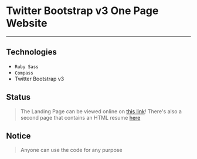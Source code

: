 # Twitter Bootstrap v3 One Page Website

<hr>

## Technologies

* `Ruby Sass`
* `Compass`
* Twitter Bootstrap v3 

## Status

> The Landing Page can be viewed online on [this link](https://cdn.iurianu.rocks/onepage-bootstrap/)! 
> There's also a second page that contains an HTML resume [here](https://cdn.iurianu.rocks/onepage-bootstrap/resume.html)

## Notice

> Anyone can use the code for any purpose